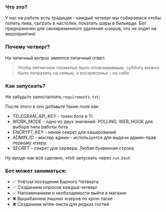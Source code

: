 ### Что это?

У нас на работе есть традиция - каждый четверг мы собираемся чтобы попить пива, сыграть в настолки, покатать шары в бильярде. Бот предназначен для своевременного удаления юзеров, что не ходят на мероприятие)

### Почему четверг?

На типичный вопрос имеется типичный ответ:
> Чтобы пятничное похмелье было оплачиваемым, субботу можно было потратить на семью, а воскресенье - на себя

### Как запускать?

Не забудьте заинсталлить `requirements.txt`;

После этого в env добавьте такие поля как:
- TELEGRAM_API_KEY - токен бота в Тг
- WORK_MODE - одно из двух значений: POLLING, WEB_HOOK для выбора типа работы бота
- ENCRYPT_KEY - некий секрет для хэширований
- ADMIN_ID - мастер админ - используется для выдачи админ-прав первому юзеру
- SECRET - секрет для сервера. Любая буквенная строка


Ну вроде-как всё сделано, чтоб запускать через `run.bash`

### Бот может заниматься:

- ✅ Учётом посещения Барного Четверга
- ✅ Созданием опросов каждый четверг
- ✅ Напоминанием о необходимости выйти в магазин
- ❌ Вышибанием лишних юзеров по крон-таске
- ❌ Созданием white-листа для редких гостей
